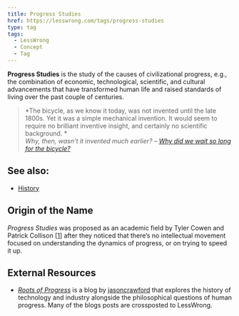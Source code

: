 ```yaml
---
title: Progress Studies
href: https://lesswrong.com/tags/progress-studies
type: tag
tags:
  - LessWrong
  - Concept
  - Tag
---
```


**Progress Studies** is the study of the causes of civilizational progress, e.g., the combination of economic, technological, scientific, and cultural advancements that have transformed human life and raised standards of living over the past couple of centuries.

> *The bicycle, as we know it today, was not invented until the late 1800s. Yet it was a simple mechanical invention. It would seem to require no brilliant inventive insight, and certainly no scientific background. *  
> *Why, then, wasn’t it invented much earlier? –* [*Why did we wait so long for the bicycle?*](https://www.lesswrong.com/posts/TPytnFcWiD2E4cTrm/why-did-we-wait-so-long-for-the-bicycle)

See also:
---------

*   [History](https://www.lesswrong.com/tag/history)

Origin of the Name
------------------

*Progress Studies* was proposed as an academic field by Tyler Cowen and Patrick Collison \[[1](https://www.theatlantic.com/science/archive/2019/07/we-need-new-science-progress/594946/)\] after they noticed that there’s no intellectual movement focused on understanding the dynamics of progress, or on trying to speed it up.

External Resources
------------------

*   [*Roots of Progress*](https://rootsofprogress.org/about)  is a blog by [jasoncrawford](https://www.lesswrong.com/users/jasoncrawford) that explores the history of technology and industry alongside the philosophical questions of human progress. Many of the blogs posts are crossposted to LessWrong.
